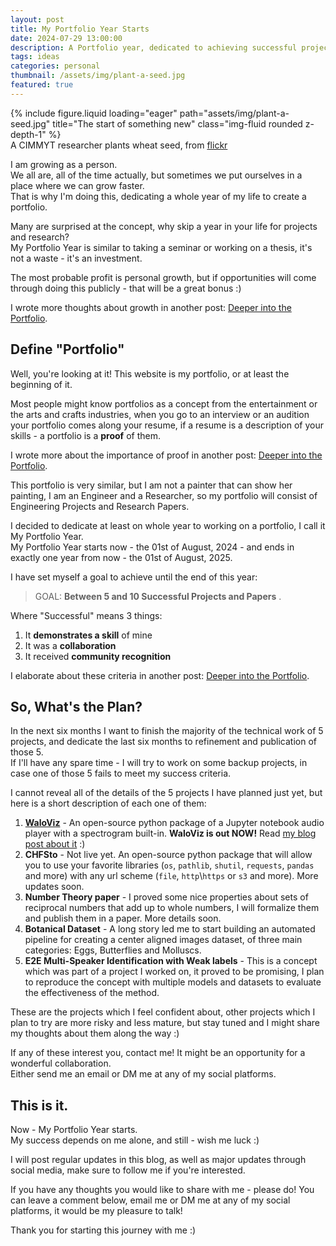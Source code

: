 ```yaml
---
layout: post
title: My Portfolio Year Starts
date: 2024-07-29 13:00:00
description: A Portfolio year, dedicated to achieving successful projects and publications
tags: ideas
categories: personal
thumbnail: /assets/img/plant-a-seed.jpg
featured: true
---
```


<div class="row">
    <div class="col-sm mt-3 mt-md-0">
        {% include figure.liquid loading="eager" path="assets/img/plant-a-seed.jpg" title="The start of something new" class="img-fluid rounded z-depth-1" %}
    </div>
</div>
<div class="caption">
    A CIMMYT researcher plants wheat seed, from <a href="https://www.flickr.com/photos/cimmyt/8208414846">flickr</a>
</div>

I am growing as a person.  
We all are, all of the time actually, but sometimes we put ourselves in a place where we can grow faster.  
That is why I'm doing this, dedicating a whole year of my life to create a portfolio.

Many are surprised at the concept, why skip a year in your life for projects and research?  
My Portfolio Year is similar to taking a seminar or working on a thesis, it's not a waste - it's an investment.

The most probable profit is personal growth, but if opportunities will come through doing this publicly - that will be a great bonus :)

I wrote more thoughts about growth in another post: [Deeper into the Portfolio](../portfolio-deeper#a-philosophy-of-personal-growth).

## Define "Portfolio"

Well, you're looking at it! This website is my portfolio, or at least the beginning of it.

Most people might know portfolios as a concept from the entertainment or the arts and crafts industries, when you go to an interview or an audition your portfolio comes along your resume, if a resume is a description of your skills - a portfolio is a **proof** of them.

I wrote more about the importance of proof in another post: [Deeper into the Portfolio](../portfolio-deeper#the-professionals-obligation-of-proof).

This portfolio is very similar, but I am not a painter that can show her painting, I am an Engineer and a Researcher, so my portfolio will consist of Engineering Projects and Research Papers.

I decided to dedicate at least on whole year to working on a portfolio, I call it My Portfolio Year.  
My Portfolio Year starts now - the 01st of August, 2024 - and ends in exactly one year from now - the 01st of August, 2025.

I have set myself a goal to achieve until the end of this year:

> GOAL: **Between 5 and 10 Successful Projects and Papers** .

Where "Successful" means 3 things:

1. It **demonstrates a skill** of mine
2. It was a **collaboration**
3. It received **community recognition**

I elaborate about these criteria in another post: [Deeper into the Portfolio](../portfolio-deeper#my-success-criteria).

## So, What's the Plan?

In the next six months I want to finish the majority of the technical work of 5 projects, and dedicate the last six months to refinement and publication of those 5.  
If I'll have any spare time - I will try to work on some backup projects, in case one of those 5 fails to meet my success criteria.

I cannot reveal all of the details of the 5 projects I have planned just yet, but here is a short description of each one of them:

1. [**WaloViz**](https://waloviz.com) - An open-source python package of a Jupyter notebook audio player with a spectrogram built-in. **WaloViz is out NOW!** Read [my blog post about it](../waloviz-out) :)
2. **CHFSto** - Not live yet. An open-source python package that will allow you to use your favorite libraries (`os`, `pathlib`, `shutil`, `requests`, `pandas` and more) with any url scheme (`file`, `http`\\`https` or `s3` and more). More updates soon.
3. **Number Theory paper** - I proved some nice properties about sets of reciprocal numbers that add up to whole numbers, I will formalize them and publish them in a paper. More details soon.
4. **Botanical Dataset** - A long story led me to start building an automated pipeline for creating a center aligned images dataset, of three main categories: Eggs, Butterflies and Molluscs.
5. **E2E Multi-Speaker Identification with Weak labels** - This is a concept which was part of a project I worked on, it proved to be promising, I plan to reproduce the concept with multiple models and datasets to evaluate the effectiveness of the method.

These are the projects which I feel confident about, other projects which I plan to try are more risky and less mature, but stay tuned and I might share my thoughts about them along the way :)

If any of these interest you, contact me! It might be an opportunity for a wonderful collaboration.  
Either send me an email or DM me at any of my social platforms.

## This is it.

Now - My Portfolio Year starts.  
My success depends on me alone, and still - wish me luck :)

I will post regular updates in this blog, as well as major updates through social media, make sure to follow me if you're interested.

If you have any thoughts you would like to share with me - please do! You can leave a comment below, email me or DM me at any of my social platforms, it would be my pleasure to talk!

Thank you for starting this journey with me :)
